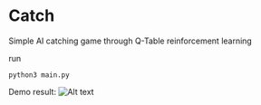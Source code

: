 # Catch

Simple AI catching game through Q-Table reinforcement learning

run
```shell
python3 main.py
```

Demo result:
![Alt text](C:\Users\User\Desktop\Python\MachineLearning\reinforce\examples\4x6_result_1.png)